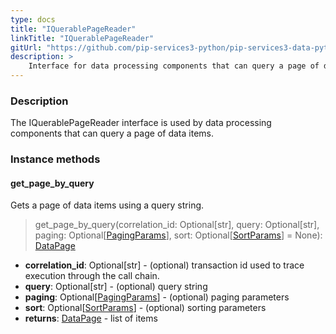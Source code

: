 ```yaml
---
type: docs
title: "IQuerablePageReader"
linkTitle: "IQuerablePageReader"
gitUrl: "https://github.com/pip-services3-python/pip-services3-data-python"
description: >
    Interface for data processing components that can query a page of data items.
---
```


### Description

The IQuerablePageReader interface is used by data processing components that can query a page of data items.

### Instance methods

#### get_page_by_query
Gets a page of data items using a query string.

> get_page_by_query(correlation_id: Optional[str], query: Optional[str], paging: Optional[[PagingParams](../../../commons/data/paging_params)], sort: Optional[[SortParams](../../../commons/data/sort_params)] = None): [DataPage](../../../commons/data/data_page)

- **correlation_id**: Optional[str] - (optional) transaction id used to trace execution through the call chain.
- **query**: Optional[str] - (optional) query string
- **paging**: Optional[[PagingParams](../../../commons/data/paging_params)] - (optional) paging parameters
- **sort**: Optional[[SortParams](../../../commons/data/sort_params)] - (optional) sorting parameters
- **returns**: [DataPage](../../../commons/data/data_page) - list of items
